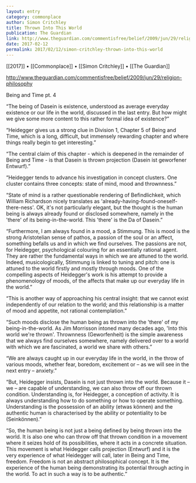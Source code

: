 ```yaml
---
layout: entry
category: commonplace
author: Simon Critchley
title: Thrown Into This World
publication: The Guardian
link: http://www.theguardian.com/commentisfree/belief/2009/jun/29/religion-philosophy
date: 2017-02-12
permalink: 2017/02/12/simon-critchley-thrown-into-this-world
---
```


[[2017]] • [[Commonplace]] • [[Simon Critchley]] • [[The Guardian]] 

http://www.theguardian.com/commentisfree/belief/2009/jun/29/religion-philosophy

Being and Time pt. 4

“The being of Dasein is existence, understood as average everyday existence or our life in the world, discussed in the last entry. But how might we give some more content to this rather formal idea of existence?”

“Heidegger gives us a strong clue in Division 1, Chapter 5 of Being and Time, which is a long, difficult, but immensely rewarding chapter and where things really begin to get interesting.”

“The central claim of this chapter - which is deepened in the remainder of Being and Time - is that Dasein is thrown projection (Dasein ist geworfener Entwurf).”

“Heidegger tends to advance his investigation in concept clusters. One cluster contains three concepts: state of mind, mood and thrownness.”

“State of mind is a rather questionable rendering of Befindlichkeit, which William Richardson nicely translates as 'already-having-found-oneself-there-ness'. OK, it's not particularly elegant, but the thought is the human being is always already found or disclosed somewhere, namely in the 'there' of its being-in-the-world. This 'there' is the Da of Dasein.”

“Furthermore, I am always found in a mood, a Stimmung. This is mood is the strong Aristotelian sense of pathos, a passion of the soul or an affect, something befalls us and in which we find ourselves. The passions are not, for Heidegger, psychological colouring for an essentially rational agent. They are rather the fundamental ways in which we are attuned to the world. Indeed, musicologically, Stimmung is linked to tuning and pitch: one is attuned to the world firstly and mostly through moods. One of the compelling aspects of Heidegger's work is his attempt to provide a phenomenology of moods, of the affects that make up our everyday life in the world.”

“This is another way of approaching his central insight: that we cannot exist independently of our relation to the world; and this relationship is a matter of mood and appetite, not rational contemplation.”

“Such moods disclose the human being as thrown into the 'there' of my being-in-the-world. As Jim Morrisson intoned many decades ago, 'Into this world we're thrown'. Thrownness (Geworfenheit) is the simple awareness that we always find ourselves somewhere, namely delivered over to a world with which we are fascinated, a world we share with others.”

“We are always caught up in our everyday life in the world, in the throw of various moods, whether fear, boredom, excitement or – as we will see in the next entry – anxiety.”

“But, Heidegger insists, Dasein is not just thrown into the world. Because it – we – are capable of understanding, we can also throw off our thrown condition. Understanding is, for Heidegger, a conception of activity. It is always understanding how to do something or how to operate something. Understanding is the possession of an ability (etwas können) and the authentic human is characterised by the ability or potentiality to be (Seinkönnen).”

“So, the human being is not just a being defined by being thrown into the world. It is also one who can throw off that thrown condition in a movement where it seizes hold of its possibilities, where it acts in a concrete situation. This movement is what Heidegger calls projection (Entwurf) and it is the very experience of what Heidegger will call, later in Being and Time, freedom. Freedom is not an abstract philosophical concept. It is the experience of the human being demonstrating its potential through acting in the world. To act in such a way is to be authentic.”
